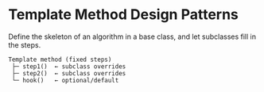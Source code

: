 # Template Method Design Patterns

Define the skeleton of an algorithm in a base class, and let subclasses fill in the steps.

```
Template method (fixed steps)
 ├─ step1()  ← subclass overrides
 ├─ step2()  ← subclass overrides
 └─ hook()   ← optional/default

```